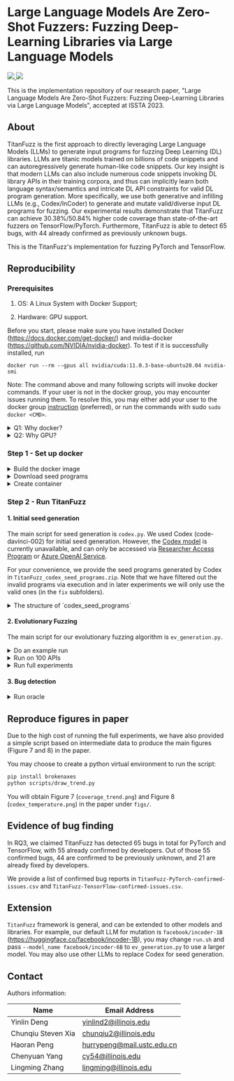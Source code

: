 # Large Language Models Are Zero-Shot Fuzzers: Fuzzing Deep-Learning Libraries via Large Language Models
<p align="left">
    <a href="https://arxiv.org/abs/2212.14834"><img src="https://img.shields.io/badge/arXiv-2212.14834-b31b1b.svg">
    <a href="https://doi.org/10.5281/zenodo.7980923"><img src="https://zenodo.org/badge/DOI/10.5281/zenodo.7980923.svg"> </a>
</p>

This is the implementation repository of our research paper, "Large Language Models Are Zero-Shot Fuzzers: Fuzzing Deep-Learning Libraries via Large Language Models", accepted at ISSTA 2023.

## About

TitanFuzz is the first approach to directly leveraging Large Language Models (LLMs) to generate input programs for fuzzing Deep Learning (DL) libraries. LLMs are titanic models trained on billions of code snippets and can autoregressively generate human-like code snippets. Our key insight is that modern LLMs can also include numerous code snippets invoking DL library APIs in their training corpora, and thus can implicitly learn both language syntax/semantics and intricate DL API constraints for valid DL program generation. More specifically, we use both generative and infilling LLMs (e.g., Codex/InCoder) to generate and mutate valid/diverse input DL programs for fuzzing. Our experimental results demonstrate that TitanFuzz can achieve 30.38%/50.84% higher code coverage than state-of-the-art fuzzers on TensorFlow/PyTorch. Furthermore, TitanFuzz is able to detect 65 bugs, with 44 already confirmed as previously unknown bugs.

This is the TitanFuzz's implementation for fuzzing PyTorch and TensorFlow.

## Reproducibility

### Prerequisites

1. OS: A Linux System with Docker Support;

2. Hardware: GPU support.

Before you start, please make sure you have installed Docker (https://docs.docker.com/get-docker/) and nvidia-docker (https://github.com/NVIDIA/nvidia-docker).
To test if it is successfully installed, run
```
docker run --rm --gpus all nvidia/cuda:11.0.3-base-ubuntu20.04 nvidia-smi
```

Note: The command above and many following scripts will invoke docker commands. If your user is not in the docker group, you may encounter issues running them. To resolve this, you may either add your user to the docker group [instruction](https://docs.docker.com/engine/install/linux-postinstall/) (preferred), or run the commands with sudo `sudo docker <CMD>`.

<details><summary>Q1: Why docker?</summary>

A1: LLMs can generate arbitrary test programs, some of them that may attempt to change the source code and even cause damage to the file system. Therefore, we provide a docker environment for running TitanFuzz.

We highly recommend running `TitanFuzz` in a sandbox environment like docker. However, if you don't have docker, you may create a **conda** environment to run locally.

Below are instructions to build our conda environment `titanfuzz`:

Please run the following commands line-by-line (you may need to press `y`):
```
# Create an environment named `titanfuzz`
conda create -n titanfuzz python=3.8
# Activate
conda activate titanfuzz

# Install required packages
pip install -r requirements.txt
```

We also need to fix a bug in the library `astunparse` in order to run `TitanFuzz`. To run the following commands, you need to have `git` installed (https://github.com/git-guides/install-git).

```
# Remember to replace `/your/conda/path/` with your local conda path.
# You can check with `which python` after activating the conda environment `titanfuzz`.
cd /your/conda/path/lib/python3.8/site-packages/astunparse

# You need to have git installed to run this command.
git apply --whitespace=fix /your/local/path/titanfuzz/scripts/docker/dockerfile/unparser.patch
```
</details>


<details><summary>Q2: Why GPU?</summary>

A1: We highly recommend running LLMs on GPUs for more efficient fuzzing. In our experiments, we use a 64-core workstation with 256 GB RAM and running Ubuntu 20.04.5 LTS with 4 NVIDIA RTX A6000 GPUs. If you run on diferent GPUs and encountered OOM issues with the default generation batch size (`30`), you may consider setting a smaller batch size by changine the `BATCH_SIZE=30` line in `scripts/dockerrun.sh` and `scripts/local_run.sh`.

If you don't have GPUs, don't worry, you can still run `TitanFuzz` on CPU (although it will be much slower to generate tests). You just need to (1) set the `CUDA_DEVICE=""` in `local_run.sh` and (2) set up a local virtual environment or conda environment following the instruction in A1 (above). You can skip **Step 1** (which builds a docker environment that requires GPU) and jump to **Step 2** directly.
</details>


### Step 1 - Set up docker

<details><summary> Build the docker image </summary>

```
cd scripts/docker/dockerfile
docker build --file titanfuzz.dockerfile --tag titanfuzz:latest .
```
</details>

<details><summary> Download seed programs </summary>

We provide the codex-generated seed programs to facilitate reproduction in `TitanFuzz_codex_seed_programs.zip` ([artifact link](https://zenodo.org/record/7980923)). Suppose this repository is at `/your/local/path/titanfuzz/`, please download the seed programs to `/your/local/path/TitanFuzz_codex_seed_programs.zip`. Next, unzip it to `/your/local/path/codex_seed_programs`:

```
cd /your/local/path/
unzip TitanFuzz_codex_seed_programs.zip
```
</details>

<details><summary> Create container</summary>
Create a new docker container from docker image `titanfuzz:latest`, by default the container will be named `titanfuzz`.

```
cd titanfuzz
bash scripts/docker/initdocker.sh
bash scripts/copyfile.sh
```
</details>

### Step 2 - Run TitanFuzz

#### 1. Initial seed generation

The main script for seed generation is `codex.py`. We used Codex (code-davinci-002) for initial seed generation. However, the [Codex model](https://openai.com/blog/openai-codex) is currently unavailable, and can only be accessed via [Researcher Access Program](https://openai.com/form/researcher-access-program) or [Azure OpenAI Service](https://learn.microsoft.com/en-us/azure/cognitive-services/openai/how-to/work-with-code).

For your convenience, we provide the seed programs generated by Codex in `TitanFuzz_codex_seed_programs.zip`. Note that we have filtered out the invalid programs via execution and in later experiments we will only use the valid ones (in the `fix` subfolders).


<details><summary>The structure of `codex_seed_programs`</summary>

```
- codex_seed_programs
    - codex_tf_seeds: contains the seed programs for tensorflow.
        - raw: contains the seed programs generated by codex.
            - tf.add: stores the 25 completions sampled from codex for each target API.
                - 1.py: each python file contains the prompt and raw completion.
                - ...
                - 25.py
            - ...
        - fix: contains the valid seed programs. We execute every raw outputs to filter out the invalid ones.
            - tf.add
                - 1.py
                - ...
                - 21.py
            - ...
    - codex_torch_seeds: contains the seed programs for PyTorch.
        - raw
        - fix
- titanfuzz
    - README.md: this file
    - ...
```
</details>

#### 2. Evolutionary Fuzzing

The main script for our evolutionary fuzzing algorithm is `ev_generation.py`.

<details><summary>Do an example run</summary>
We provide a **demo** script to run test generation, which will run fuzzing for two demo APIs, each with a one-minute fuzzing budget.

If you have already created docker container successfully, you can run the following commands to test on TensorFlow:
```
bash scripts/demo_run_tf.sh
```
If you see the following, you are running TitanFuzz successfully!
```
...
Copy finished
--------------Begin executing bash scripts/run.sh tf data/tf_apis_demo.txt------------
Current directory:  /home/src/run
Results will be dumped to:  /home/src/run/Results
[0 / 2] tf.nn.conv2d
...
```

The generated tests will be dumped to `titanfuzz:/home/src/run/Results/tf`.

For example, to view a list of the valid tensorflow programs generated by `TitanFuzz`, you may run:
```
docker exec -it titanfuzz ls src/run/Results/tf/valid/
```
To view a certain tensorflow program in the list (let's say `tf.nn.conv2d_7.py`), you may run:
```
# Remember to replace the file name with a real file name from the list above
docker exec -it titanfuzz cat src/run/Results/tf/valid/tf.nn.conv2d_7.py
```
Here is an example output program for `tf.nn.conv2d`:
```
input_data = np.random.rand(1, 3, 3, 1)
input_data = tf.constant(input_data, dtype=tf.float32)
filter_data = np.random.rand(2, 2, 1, 1)
filter_data = tf.constant(filter_data, dtype=tf.float32)
y = tf.nn.conv2d(input_data, filter_data, strides=[1, 1, 1, 1], padding='SAME')
```

To test on PyTorch, you may run:
```
bash scripts/demo_run_torch.sh
```
> Note that the running script will first copy the current folder to docker, and thus will remove the previous tensorflow generations under `Results/tf/`. We recommend testing one library (2. Evolutionary Fuzzing + 3. Bug detection) at a time,

<details><summary>Run without docker</summary>
If you don't have docker environment, and have successfully build our conda environment, run:

```
conda activate titanfuzz
bash scripts/demo_run_tf.sh false
bash scripts/demo_run_torch.sh false
```
If you see the following, you are running TitanFuzz successfully!
```
Warning: running in a non-docker environment!
Current directory:  /your/local/path/titanfuzz
Results will be dumped to:  /your/local/path/titanfuzz/Results
[0 / 2] tf.nn.conv2d
...
```
</details>

</details>

<details><summary>Run on 100 APIs</summary>

To run the test generation on the 100 sampled APIs used in our ablation study (**RQ2**), you may run:

```
bash scripts/ablation_run_tf.sh
bash scripts/ablation_run_torch.sh
```
> This could take 1~2 hours to finish.

Similarly, if you don't have docker support, you may run locally:

```
conda activate titanfuzz
bash scripts/ablation_run_tf.sh false
bash scripts/ablation_run_torch.sh false
```
</details>

<details><summary>Run full experiments</summary>

To run **full-scale** test generation (**RQ1** and **RQ3**), you may run:
```
bash scripts/dockerrun.sh bash scripts/run.sh tf
bash scripts/dockerrun.sh bash scripts/run.sh torch
```
> This could take >48 hours to finish on one GPU, as there are thousands of DL APIs in each DL library.

</details>


#### 3. Bug detection

<details><summary> Run oracle </summary>
To run our oracle for bug detection, you may run:

```
bash scripts/dockerrun.sh python driver.py --mode race --input Results/tf --tf --output Results/tf/trace.txt
bash scripts/dockerrun.sh python driver.py --mode race --input Results/torch --output Results/torch/trace.txt
```

The outputs and the candidate bugs will be logged in `titanfuzz:/home/src/run/Results/{tf, torch}/trace.txt`.

> Note that in order to run bug detection for a certain library, you may want to first run one of demo / ablation / full setting in the above section (2. Evolutionary Fuzzing) to generate test programs for the particular library.

</details>

## Reproduce figures in paper

Due to the high cost of running the full experiments, we have also provided a simple script based on intermediate data to produce the main figures (Figure 7 and 8) in the paper.

You may choose to create a python virtual environment to run the script:
```bash
pip install brokenaxes
python scripts/draw_trend.py
```
You will obtain Figure 7 (`coverage_trend.png`) and Figure 8 (`codex_temperature.png`) in the paper under `figs/`.

## Evidence of bug finding

In RQ3, we claimed TitanFuzz has detected 65 bugs in total for PyTorch and TensorFlow, with 55 already confirmed by developers. Out of those 55 confirmed bugs, 44 are confirmed to be previously unknown, and 21 are already fixed by developers.

We provide a list of confirmed bug reports in `TitanFuzz-PyTorch-confirmed-issues.csv` and `TitanFuzz-TensorFlow-confirmed-issues.csv`.

## Extension

`TitanFuzz` framework is general, and can be extended to other models and libraries. For example, our default LLM for mutation is `facebook/incoder-1B` (https://huggingface.co/facebook/incoder-1B), you may change `run.sh` and pass `--model_name facebook/incoder-6B` to `ev_generation.py` to use a larger model. You may also use other LLMs to replace Codex for seed generation.


## Contact

Authors information:

| Name               | Email Address               |
| ------------------ | --------------------------- |
| Yinlin Deng        | yinlind2@illinois.edu       |
| Chunqiu Steven Xia | chunqiu2@illinois.edu       |
| Haoran Peng        | hurrypeng@mail.ustc.edu.cn  |
| Chenyuan Yang      | cy54@illinois.edu           |
| Lingming Zhang     | lingming@illinois.edu       |
